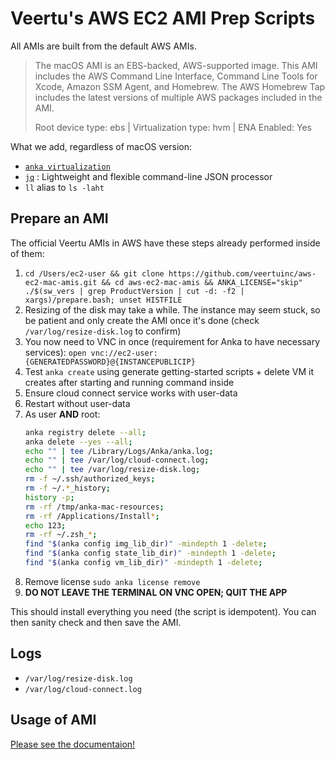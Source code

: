 # Veertu's AWS EC2 AMI Prep Scripts

All AMIs are built from the default AWS AMIs.

> The macOS AMI is an EBS-backed, AWS-supported image. This AMI includes the AWS Command Line Interface, Command Line Tools for Xcode, Amazon SSM Agent, and Homebrew. The AWS Homebrew Tap includes the latest versions of multiple AWS packages included in the AMI.
>
> Root device type: ebs | Virtualization type: hvm | ENA Enabled: Yes

What we add, regardless of macOS version:

- [`anka virtualization`](https://veertu.com/anka-build/)
- [`jq`](https://formulae.brew.sh/formula/jq) : Lightweight and flexible command-line JSON processor
- `ll` alias to `ls -laht`

## Prepare an AMI

The official Veertu AMIs in AWS have these steps already performed inside of them:

1. `cd /Users/ec2-user && git clone https://github.com/veertuinc/aws-ec2-mac-amis.git && cd aws-ec2-mac-amis && ANKA_LICENSE="skip" ./$(sw_vers | grep ProductVersion | cut -d: -f2 | xargs)/prepare.bash; unset HISTFILE`
1. Resizing of the disk may take a while. The instance may seem stuck, so be patient and only create the AMI once it's done (check `/var/log/resize-disk.log` to confirm)
1. You now need to VNC in once (requirement for Anka to have necessary services): `open vnc://ec2-user:{GENERATEDPASSWORD}@{INSTANCEPUBLICIP}`
1. Test `anka create` using generate getting-started scripts + delete VM it creates after starting and running command inside
1. Ensure cloud connect service works with user-data
1. Restart without user-data
1. As user **AND** root:
    ```bash
    anka registry delete --all;
    anka delete --yes --all;
    echo "" | tee /Library/Logs/Anka/anka.log; 
    echo "" | tee /var/log/cloud-connect.log;
    echo "" | tee /var/log/resize-disk.log; 
    rm -f ~/.ssh/authorized_keys; 
    rm -f ~/.*_history; 
    history -p;
    rm -rf /tmp/anka-mac-resources; 
    rm -rf /Applications/Install*;
    echo 123;
    rm -rf ~/.zsh_*;
    find "$(anka config img_lib_dir)" -mindepth 1 -delete;
    find "$(anka config state_lib_dir)" -mindepth 1 -delete;
    find "$(anka config vm_lib_dir)" -mindepth 1 -delete;
    ```
1. Remove license `sudo anka license remove`
1. **DO NOT LEAVE THE TERMINAL ON VNC OPEN; QUIT THE APP**


This should install everything you need (the script is idempotent). You can then sanity check and then save the AMI.

## Logs

- `/var/log/resize-disk.log`
- `/var/log/cloud-connect.log`

## Usage of AMI

[Please see the documentaion!](https://docs.veertu.com/anka/intel/getting-started/aws-ec2-mac/)